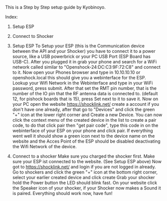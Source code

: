 This is a Step by Step setup guide by Kyobinoyo.

Index:
1. Setup ESP
2. Connect to Shocker



1. Setup ESP
To Setup your ESP (this is the Communication device between the API and your Shocker) you have to connect it to a power source, like a USB powerbrick or your PC USB Port (ESP Board has USB-C).
After you plugged it in grab your phone and search for a WiFi network called similar to "Openshock-24:DC:C3:9F:72:C8" and connect to it.
Now open your Phones browser and type in 10.10.10.10 or openshock.local this should give you a webinterface for the ESP.
Lookup your Wifi Network in the Webinterface and type in your WiFi password, press submit.
After that set the RMT pin number, that is the number of the IO pin that the RF antenna data is connected to. (default 12, for pishock boards that is 15), press Set next to it to save it.
Now on your PC open the website https://shocklink.net/ create a account if you don't have one already, after that go to "Devices" and click the green "+" icon at the lower right corner and Create a new Device.
You can now click the context menu of the created device in the list to create a pair code, to do that click pair then "get pair code", type this code in on the webinterface of your ESP on your phone and click pair.
If everything went well it should show a green icon next to the device name on the website and the Acces Point of the ESP should be disabled deactivating the Wifi Network of the device.

2. Connect to a shocker
Make sure you charged the shocker first.
Make sure your ESP ist connected to the website. (See Setup ESP above)
Now got to https://shocklink.net/ and login if you are not logged in already.
Go to shockers and click the green "+" icon at the bottom right corner, select your earlier created device and click create
Grab your shocker hold the Power button the LED should blink fast.
On your website click the Speaker icon of your shocker, if your Shocker now makes a Sound it is paired.
Everything should work now, have fun!
